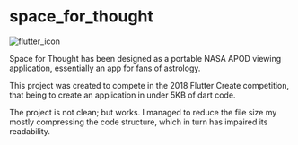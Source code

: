 # space_for_thought

![flutter_icon](https://flutter.dev/assets/flutter-lockup-1caf6476beed76adec3c477586da54de6b552b2f42108ec5bc68dc63bae2df75.png)

Space for Thought has been designed as a portable NASA APOD viewing application, essentially an app for fans of astrology.

This project was created to compete in the 2018 Flutter Create competition, that being to create an application in under 5KB of dart code.

The project is not clean; but works. I managed to reduce the file size my mostly compressing the code structure, which in turn has impaired its readability.
